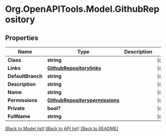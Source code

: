 # Org.OpenAPITools.Model.GithubRepository
## Properties

Name | Type | Description | Notes
------------ | ------------- | ------------- | -------------
**Class** | **string** |  | [optional] 
**Links** | [**GithubRepositorylinks**](GithubRepositorylinks.md) |  | [optional] 
**DefaultBranch** | **string** |  | [optional] 
**Description** | **string** |  | [optional] 
**Name** | **string** |  | [optional] 
**Permissions** | [**GithubRepositorypermissions**](GithubRepositorypermissions.md) |  | [optional] 
**Private** | **bool?** |  | [optional] 
**FullName** | **string** |  | [optional] 

[[Back to Model list]](../README.md#documentation-for-models) [[Back to API list]](../README.md#documentation-for-api-endpoints) [[Back to README]](../README.md)

